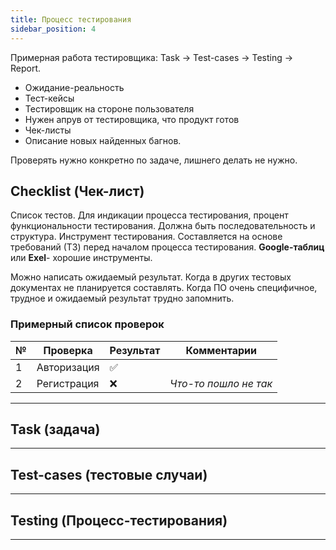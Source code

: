 ```yaml
---
title: Процесс тестирования
sidebar_position: 4
---
```


Примерная работа тестировщика: Task -> Test-cases -> Testing -> Report.

- Ожидание-реальность
- Тест-кейсы
- Тестировщик на стороне пользователя
- Нужен апрув от тестировщика, что продукт готов
- Чек-листы
- Описание новых найденных багнов.

Проверять нужно конкретно по задаче, лишнего делать не нужно.

## Checklist (Чек-лист)

Список тестов. Для индикации процесса тестирования, процент функциональности тестирования. Должна быть последовательность и структура. Инструмент тестирования. Составляется на основе требований (ТЗ) перед началом процесса тестирования. **Google-таблиц** или **Exel**- хорошие инструменты.

Можно написать ожидаемый результат. Когда в других тестовых документах не планируется составлять. Когда ПО очень специфичное, трудное и ожидаемый результат трудно запомнить.

### Примерный список проверок

|№|Проверка|Результат|Комментарии|
|---|---|---|---|
|1|Авторизация|✅||
|2|Регистрация|❌|*Что-то пошло не так*|

***

## Task (задача)

***

## Test-cases (тестовые случаи)

***


## Testing (Процесс-тестирования)

***